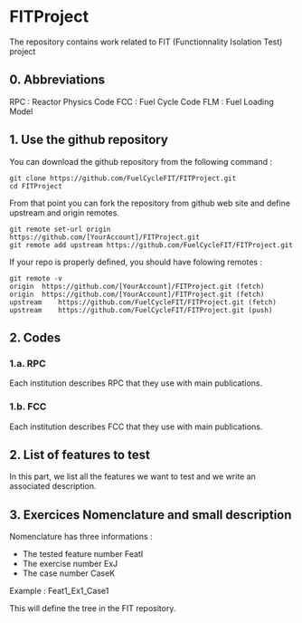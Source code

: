 # FITProject
The repository contains work related to FIT (Functionnality Isolation Test) project

## 0. Abbreviations

RPC : Reactor Physics Code
FCC : Fuel Cycle Code
FLM : Fuel Loading Model

## 1. Use the github repository

You can download the github repository from the following command : 

    git clone https://github.com/FuelCycleFIT/FITProject.git
    cd FITProject

From that point you can fork the repository from github web site and define upstream and origin remotes. 

    git remote set-url origin https://github.com/[YourAccount]/FITProject.git
    git remote add upstream https://github.com/FuelCycleFIT/FITProject.git

If your repo is properly defined, you should have folowing remotes :

    git remote -v
    origin  https://github.com/[YourAccount]/FITProject.git (fetch)
    origin  https://github.com/[YourAccount]/FITProject.git (fetch)
    upstream    https://github.com/FuelCycleFIT/FITProject.git (fetch)
    upstream    https://github.com/FuelCycleFIT/FITProject.git (push)

## 2. Codes

### 1.a. RPC

Each institution describes RPC that they use with main publications.

### 1.b. FCC

Each institution describes FCC that they use with main publications.

## 2. List of features to test

In this part, we list all the features we want to test and we write an associated description.

## 3. Exercices Nomenclature and small description

Nomenclature has three informations : 

- The tested feature number FeatI
- The exercise number ExJ
- The case number CaseK

Example : Feat1_Ex1_Case1

This will define the tree in the FIT repository.


